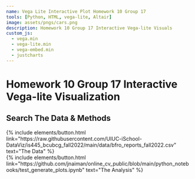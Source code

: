 ```yaml
---
name: Vega Lite Interactive Plot Homework 10 Group 17
tools: [Python, HTML, vega-lite, Altair]
image: assets/pngs/cars.png
description: Homework 10 Group 17 Interactive Vega-lite Visuals
custom_js:
  - vega.min
  - vega-lite.min
  - vega-embed.min
  - justcharts
---
```



# Homework 10 Group 17 Interactive Vega-lite Visualization

<vegachart schema-url="{{ site.baseurl }}/assets/json/vis1_dashboard_select_interact.json" style="width: 100%"></vegachart>

<vegachart schema-url="{{ site.baseurl }}/assets/json/vis2_dashboard_bar_interact.json" style="width: 100%"></vegachart>


## Search The Data & Methods

<!-- these are written in a combo of html and liquid --> 

<div class="left">
{% include elements/button.html link="https://raw.githubusercontent.com/UIUC-iSchool-DataViz/is445_bcubcg_fall2022/main/data/bfro_reports_fall2022.csv" text="The Data" %}
</div>

<div class="right">
{% include elements/button.html link="https://github.com/jnaiman/online_cv_public/blob/main/python_notebooks/test_generate_plots.ipynb" text="The Analysis" %}
</div>

